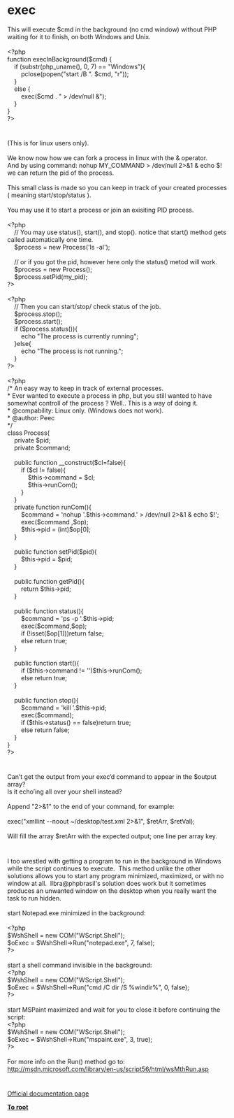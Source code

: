 # exec




<div class="phpcode"><span class="html">
This will execute $cmd in the background (no cmd window) without PHP waiting for it to finish, on both Windows and Unix.
<br>
<br><span class="default">&lt;?php
<br></span><span class="keyword">function </span><span class="default">execInBackground</span><span class="keyword">(</span><span class="default">$cmd</span><span class="keyword">) {
<br>&#xA0; &#xA0; if (</span><span class="default">substr</span><span class="keyword">(</span><span class="default">php_uname</span><span class="keyword">(), </span><span class="default">0</span><span class="keyword">, </span><span class="default">7</span><span class="keyword">) == </span><span class="string">&quot;Windows&quot;</span><span class="keyword">){
<br>&#xA0; &#xA0; &#xA0; &#xA0; </span><span class="default">pclose</span><span class="keyword">(</span><span class="default">popen</span><span class="keyword">(</span><span class="string">&quot;start /B &quot;</span><span class="keyword">. </span><span class="default">$cmd</span><span class="keyword">, </span><span class="string">&quot;r&quot;</span><span class="keyword">));&#xA0; 
<br>&#xA0; &#xA0; }
<br>&#xA0; &#xA0; else {
<br>&#xA0; &#xA0; &#xA0; &#xA0; </span><span class="default">exec</span><span class="keyword">(</span><span class="default">$cmd </span><span class="keyword">. </span><span class="string">&quot; &gt; /dev/null &amp;&quot;</span><span class="keyword">);&#xA0;&#xA0; 
<br>&#xA0; &#xA0; }
<br>}
<br></span><span class="default">?&gt;</span>
</span>
</div>
  

#


<div class="phpcode"><span class="html">
(This is for linux users only).<br><br>We know now how we can fork a process in linux with the &amp; operator.<br>And by using command: nohup MY_COMMAND &gt; /dev/null 2&gt;&amp;1 &amp; echo $! we can return the pid of the process.<br><br>This small class is made so you can keep in track of your created processes ( meaning start/stop/status ).<br><br>You may use it to start a process or join an exisiting PID process.<br><br><span class="default">&lt;?php<br>&#xA0; &#xA0; </span><span class="comment">// You may use status(), start(), and stop(). notice that start() method gets called automatically one time.<br>&#xA0; &#xA0; </span><span class="default">$process </span><span class="keyword">= new </span><span class="default">Process</span><span class="keyword">(</span><span class="string">&apos;ls -al&apos;</span><span class="keyword">);<br><br>&#xA0; &#xA0; </span><span class="comment">// or if you got the pid, however here only the status() metod will work.<br>&#xA0; &#xA0; </span><span class="default">$process </span><span class="keyword">= new </span><span class="default">Process</span><span class="keyword">();<br>&#xA0; &#xA0; </span><span class="default">$process</span><span class="keyword">.</span><span class="default">setPid</span><span class="keyword">(</span><span class="default">my_pid</span><span class="keyword">);<br></span><span class="default">?&gt;<br></span><br><span class="default">&lt;?php<br>&#xA0; &#xA0; </span><span class="comment">// Then you can start/stop/ check status of the job.<br>&#xA0; &#xA0; </span><span class="default">$process</span><span class="keyword">.</span><span class="default">stop</span><span class="keyword">();<br>&#xA0; &#xA0; </span><span class="default">$process</span><span class="keyword">.</span><span class="default">start</span><span class="keyword">();<br>&#xA0; &#xA0; if (</span><span class="default">$process</span><span class="keyword">.</span><span class="default">status</span><span class="keyword">()){<br>&#xA0; &#xA0; &#xA0; &#xA0; echo </span><span class="string">&quot;The process is currently running&quot;</span><span class="keyword">;<br>&#xA0; &#xA0; }else{<br>&#xA0; &#xA0; &#xA0; &#xA0; echo </span><span class="string">&quot;The process is not running.&quot;</span><span class="keyword">;<br>&#xA0; &#xA0; }<br></span><span class="default">?&gt;<br></span><br><span class="default">&lt;?php<br></span><span class="comment">/* An easy way to keep in track of external processes.<br> * Ever wanted to execute a process in php, but you still wanted to have somewhat controll of the process ? Well.. This is a way of doing it.<br> * @compability: Linux only. (Windows does not work).<br> * @author: Peec<br> */<br></span><span class="keyword">class </span><span class="default">Process</span><span class="keyword">{<br>&#xA0; &#xA0; private </span><span class="default">$pid</span><span class="keyword">;<br>&#xA0; &#xA0; private </span><span class="default">$command</span><span class="keyword">;<br><br>&#xA0; &#xA0; public function </span><span class="default">__construct</span><span class="keyword">(</span><span class="default">$cl</span><span class="keyword">=</span><span class="default">false</span><span class="keyword">){<br>&#xA0; &#xA0; &#xA0; &#xA0; if (</span><span class="default">$cl </span><span class="keyword">!= </span><span class="default">false</span><span class="keyword">){<br>&#xA0; &#xA0; &#xA0; &#xA0; &#xA0; &#xA0; </span><span class="default">$this</span><span class="keyword">-&gt;</span><span class="default">command </span><span class="keyword">= </span><span class="default">$cl</span><span class="keyword">;<br>&#xA0; &#xA0; &#xA0; &#xA0; &#xA0; &#xA0; </span><span class="default">$this</span><span class="keyword">-&gt;</span><span class="default">runCom</span><span class="keyword">();<br>&#xA0; &#xA0; &#xA0; &#xA0; }<br>&#xA0; &#xA0; }<br>&#xA0; &#xA0; private function </span><span class="default">runCom</span><span class="keyword">(){<br>&#xA0; &#xA0; &#xA0; &#xA0; </span><span class="default">$command </span><span class="keyword">= </span><span class="string">&apos;nohup &apos;</span><span class="keyword">.</span><span class="default">$this</span><span class="keyword">-&gt;</span><span class="default">command</span><span class="keyword">.</span><span class="string">&apos; &gt; /dev/null 2&gt;&amp;1 &amp; echo $!&apos;</span><span class="keyword">;<br>&#xA0; &#xA0; &#xA0; &#xA0; </span><span class="default">exec</span><span class="keyword">(</span><span class="default">$command </span><span class="keyword">,</span><span class="default">$op</span><span class="keyword">);<br>&#xA0; &#xA0; &#xA0; &#xA0; </span><span class="default">$this</span><span class="keyword">-&gt;</span><span class="default">pid </span><span class="keyword">= (int)</span><span class="default">$op</span><span class="keyword">[</span><span class="default">0</span><span class="keyword">];<br>&#xA0; &#xA0; }<br><br>&#xA0; &#xA0; public function </span><span class="default">setPid</span><span class="keyword">(</span><span class="default">$pid</span><span class="keyword">){<br>&#xA0; &#xA0; &#xA0; &#xA0; </span><span class="default">$this</span><span class="keyword">-&gt;</span><span class="default">pid </span><span class="keyword">= </span><span class="default">$pid</span><span class="keyword">;<br>&#xA0; &#xA0; }<br><br>&#xA0; &#xA0; public function </span><span class="default">getPid</span><span class="keyword">(){<br>&#xA0; &#xA0; &#xA0; &#xA0; return </span><span class="default">$this</span><span class="keyword">-&gt;</span><span class="default">pid</span><span class="keyword">;<br>&#xA0; &#xA0; }<br><br>&#xA0; &#xA0; public function </span><span class="default">status</span><span class="keyword">(){<br>&#xA0; &#xA0; &#xA0; &#xA0; </span><span class="default">$command </span><span class="keyword">= </span><span class="string">&apos;ps -p &apos;</span><span class="keyword">.</span><span class="default">$this</span><span class="keyword">-&gt;</span><span class="default">pid</span><span class="keyword">;<br>&#xA0; &#xA0; &#xA0; &#xA0; </span><span class="default">exec</span><span class="keyword">(</span><span class="default">$command</span><span class="keyword">,</span><span class="default">$op</span><span class="keyword">);<br>&#xA0; &#xA0; &#xA0; &#xA0; if (!isset(</span><span class="default">$op</span><span class="keyword">[</span><span class="default">1</span><span class="keyword">]))return </span><span class="default">false</span><span class="keyword">;<br>&#xA0; &#xA0; &#xA0; &#xA0; else return </span><span class="default">true</span><span class="keyword">;<br>&#xA0; &#xA0; }<br><br>&#xA0; &#xA0; public function </span><span class="default">start</span><span class="keyword">(){<br>&#xA0; &#xA0; &#xA0; &#xA0; if (</span><span class="default">$this</span><span class="keyword">-&gt;</span><span class="default">command </span><span class="keyword">!= </span><span class="string">&apos;&apos;</span><span class="keyword">)</span><span class="default">$this</span><span class="keyword">-&gt;</span><span class="default">runCom</span><span class="keyword">();<br>&#xA0; &#xA0; &#xA0; &#xA0; else return </span><span class="default">true</span><span class="keyword">;<br>&#xA0; &#xA0; }<br><br>&#xA0; &#xA0; public function </span><span class="default">stop</span><span class="keyword">(){<br>&#xA0; &#xA0; &#xA0; &#xA0; </span><span class="default">$command </span><span class="keyword">= </span><span class="string">&apos;kill &apos;</span><span class="keyword">.</span><span class="default">$this</span><span class="keyword">-&gt;</span><span class="default">pid</span><span class="keyword">;<br>&#xA0; &#xA0; &#xA0; &#xA0; </span><span class="default">exec</span><span class="keyword">(</span><span class="default">$command</span><span class="keyword">);<br>&#xA0; &#xA0; &#xA0; &#xA0; if (</span><span class="default">$this</span><span class="keyword">-&gt;</span><span class="default">status</span><span class="keyword">() == </span><span class="default">false</span><span class="keyword">)return </span><span class="default">true</span><span class="keyword">;<br>&#xA0; &#xA0; &#xA0; &#xA0; else return </span><span class="default">false</span><span class="keyword">;<br>&#xA0; &#xA0; }<br>}<br></span><span class="default">?&gt;</span>
</span>
</div>
  

#


<div class="phpcode"><span class="html">
Can&#x2019;t get the output from your exec&#x2019;d command to appear in the $output array?<br>Is it echo&#x2019;ing all over your shell instead?<br><br>Append &quot;2&gt;&amp;1&quot; to the end of your command, for example:<br><br>exec(&quot;xmllint --noout ~/desktop/test.xml 2&gt;&amp;1&quot;, $retArr, $retVal);<br><br>Will fill the array $retArr with the expected output; one line per array key.</span>
</div>
  

#


<div class="phpcode"><span class="html">
I too wrestled with getting a program to run in the background in Windows while the script continues to execute.&#xA0; This method unlike the other solutions allows you to start any program minimized, maximized, or with no window at all.&#xA0; llbra@phpbrasil&apos;s solution does work but it sometimes produces an unwanted window on the desktop when you really want the task to run hidden.
<br>
<br>start Notepad.exe minimized in the background:
<br>
<br><span class="default">&lt;?php
<br>$WshShell </span><span class="keyword">= new </span><span class="default">COM</span><span class="keyword">(</span><span class="string">&quot;WScript.Shell&quot;</span><span class="keyword">);
<br></span><span class="default">$oExec </span><span class="keyword">= </span><span class="default">$WshShell</span><span class="keyword">-&gt;</span><span class="default">Run</span><span class="keyword">(</span><span class="string">&quot;notepad.exe&quot;</span><span class="keyword">, </span><span class="default">7</span><span class="keyword">, </span><span class="default">false</span><span class="keyword">);
<br></span><span class="default">?&gt;
<br></span>
<br>start a shell command invisible in the background:
<br><span class="default">&lt;?php
<br>$WshShell </span><span class="keyword">= new </span><span class="default">COM</span><span class="keyword">(</span><span class="string">&quot;WScript.Shell&quot;</span><span class="keyword">);
<br></span><span class="default">$oExec </span><span class="keyword">= </span><span class="default">$WshShell</span><span class="keyword">-&gt;</span><span class="default">Run</span><span class="keyword">(</span><span class="string">&quot;cmd /C dir /S %windir%&quot;</span><span class="keyword">, </span><span class="default">0</span><span class="keyword">, </span><span class="default">false</span><span class="keyword">);
<br></span><span class="default">?&gt;
<br></span>
<br>start MSPaint maximized and wait for you to close it before continuing the script:
<br><span class="default">&lt;?php
<br>$WshShell </span><span class="keyword">= new </span><span class="default">COM</span><span class="keyword">(</span><span class="string">&quot;WScript.Shell&quot;</span><span class="keyword">);
<br></span><span class="default">$oExec </span><span class="keyword">= </span><span class="default">$WshShell</span><span class="keyword">-&gt;</span><span class="default">Run</span><span class="keyword">(</span><span class="string">&quot;mspaint.exe&quot;</span><span class="keyword">, </span><span class="default">3</span><span class="keyword">, </span><span class="default">true</span><span class="keyword">);
<br></span><span class="default">?&gt;
<br></span>
<br>For more info on the Run() method go to:
<br><a href="http://msdn.microsoft.com/library/en-us/script56/html/wsMthRun.asp" rel="nofollow" target="_blank">http://msdn.microsoft.com/library/en-us/script56/html/wsMthRun.asp</a></span>
</div>
  

#

[Official documentation page](https://www.php.net/manual/en/function.exec.php)

**[To root](/README.md)**